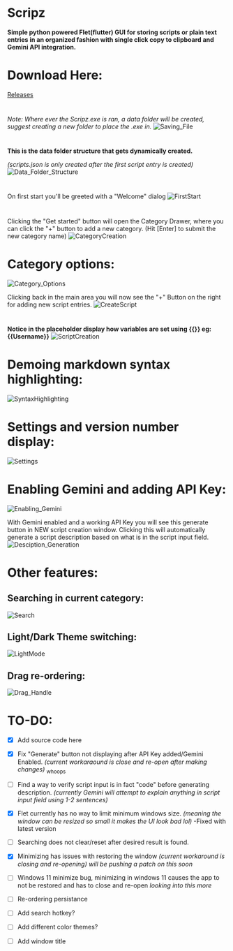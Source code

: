 # Scripz
**Simple python powered Flet(flutter) GUI for storing scripts or plain text entries in an organized fashion with single click copy to clipboard and Gemini API integration.**


# Download Here: 
[Releases](https://github.com/Christian-Boettcher/Scripz/releases/)

#

*Note: Where ever the Scripz.exe is ran, a data folder will be created, suggest creating a new folder to place the .exe in.*
![Saving_File](https://github.com/Christian-Boettcher/Scripz/assets/103608972/e5da2e3c-f424-489d-a79e-946ec25f5861)

#

**This is the data folder structure that gets dynamically created.**

*(scripts.json is only created after the first script entry is created)*
![Data_Folder_Structure](https://github.com/Christian-Boettcher/Scripz/assets/103608972/6559b710-3078-48d5-9f2e-b3d549b7775b)

#

On first start you'll be greeted with a "Welcome" dialog
![FirstStart](https://github.com/Christian-Boettcher/Scripz/assets/103608972/1c254d13-8a95-4a4a-863a-357862454e5e)

#

Clicking the "Get started" button will open the Category Drawer, where you can click the "+" button to add a new category. (Hit [Enter] to submit the new category name)
![CategoryCreation](https://github.com/Christian-Boettcher/Scripz/assets/103608972/c0152f72-4d29-48cc-8ede-dd8c1c9da654)

#

# Category options:
![Category_Options](https://github.com/Christian-Boettcher/Scripz/assets/103608972/7604444f-cd5e-42d0-86ba-e085bba20779)


Clicking back in the main area you will now see the "+" Button on the right for adding new script entries.
![CreateScript](https://github.com/Christian-Boettcher/Scripz/assets/103608972/df9cc1e2-1678-4389-b6b7-04d834fd76df)

#

**Notice in the placeholder display how variables are set using {{}} eg: {{Username}}**
![ScriptCreation](https://github.com/Christian-Boettcher/Scripz/assets/103608972/1d2c1ffd-cc49-41ed-bfdf-da12be26c689)

#

# Demoing markdown syntax highlighting:
![SyntaxHighlighting](https://github.com/Christian-Boettcher/Scripz/assets/103608972/ff0b3529-8707-49a9-ac0f-a69cc1d0b355)

#

# Settings and version number display:
![Settings](https://github.com/Christian-Boettcher/Scripz/assets/103608972/9673e124-4606-4ab4-84da-b5f1ee3ab9b9)


#

# Enabling Gemini and adding API Key:
![Enabling_Gemini](https://github.com/Christian-Boettcher/Scripz/assets/103608972/be95569a-9419-4241-971e-b4979e268349)


With Gemini enabled and a working API Key you will see this generate button in NEW script creation window. 
Clicking this will automatically generate a script description based on what is in the script input field.
![Desciption_Generation](https://github.com/Christian-Boettcher/Scripz/assets/103608972/c26a5cb8-98ff-4a21-a9db-dce1d3e98a06)

#

# Other features:
## Searching in current category:
![Search](https://github.com/Christian-Boettcher/Scripz/assets/103608972/579eb2fc-81ac-45de-9353-5607f56ae949)

## Light/Dark Theme switching:
![LightMode](https://github.com/Christian-Boettcher/Scripz/assets/103608972/e966fa8a-5f09-432a-98d9-184588ef9605)


## Drag re-ordering:
![Drag_Handle](https://github.com/Christian-Boettcher/Scripz/assets/103608972/8cd18e39-b13a-4545-ae9b-e0113ab77608)



# TO-DO:
- [x] Add source code here
- [x] Fix "Generate" button not displaying after API Key added/Gemini Enabled.
      *(current workaraound is close and re-open after making changes)* <sub>whoops</sub>

- [ ] Find a way to verify script input is in fact "code" before generating description. *(currently Gemini will attempt to explain anything in script input field using 1-2 sentences)*
- [x] Flet currently has no way to limit minimum windows size. *(meaning the window can be resized so small it makes the UI look bad lol)* -Fixed with latest version
- [ ] Searching does not clear/reset after desired result is found.
- [x] Minimizing has issues with restoring the window *(current workaround is closing and re-opening)* *will be pushing a patch on this soon*
- [ ] Windows 11 minimize bug, minimizing in windows 11 causes the app to not be restored and has to close and re-open *looking into this more*
- [ ] Re-ordering persistance
- [ ] Add search hotkey?
- [ ] Add different color themes?
- [ ] Add window title
